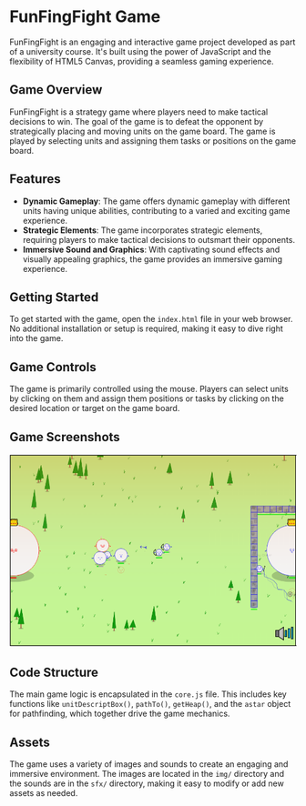# FunFingFight Game

FunFingFight is an engaging and interactive game project developed as part of a university course. It's built using the power of JavaScript and the flexibility of HTML5 Canvas, providing a seamless gaming experience.

## Game Overview

FunFingFight is a strategy game where players need to make tactical decisions to win. The goal of the game is to defeat the opponent by strategically placing and moving units on the game board. The game is played by selecting units and assigning them tasks or positions on the game board.

## Features

- **Dynamic Gameplay**: The game offers dynamic gameplay with different units having unique abilities, contributing to a varied and exciting game experience.
- **Strategic Elements**: The game incorporates strategic elements, requiring players to make tactical decisions to outsmart their opponents.
- **Immersive Sound and Graphics**: With captivating sound effects and visually appealing graphics, the game provides an immersive gaming experience.

## Getting Started

To get started with the game, open the `index.html` file in your web browser. No additional installation or setup is required, making it easy to dive right into the game.

## Game Controls

The game is primarily controlled using the mouse. Players can select units by clicking on them and assign them positions or tasks by clicking on the desired location or target on the game board.

## Game Screenshots

![Game Screenshot](img/share.png)

## Code Structure

The main game logic is encapsulated in the `core.js` file. This includes key functions like `unitDescriptBox()`, `pathTo()`, `getHeap()`, and the `astar` object for pathfinding, which together drive the game mechanics.

## Assets

The game uses a variety of images and sounds to create an engaging and immersive environment. The images are located in the `img/` directory and the sounds are in the `sfx/` directory, making it easy to modify or add new assets as needed.